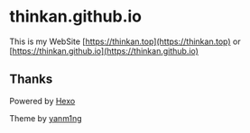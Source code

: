 # thinkan.github.io
This is my WebSite [https://thinkan.top](https://thinkan.top) or [https://thinkan.github.io](https://thinkan.github.io)
## Thanks
Powered by [Hexo](http://hexo.io)

Theme by [yanm1ng](https://github.com/yanm1ng)